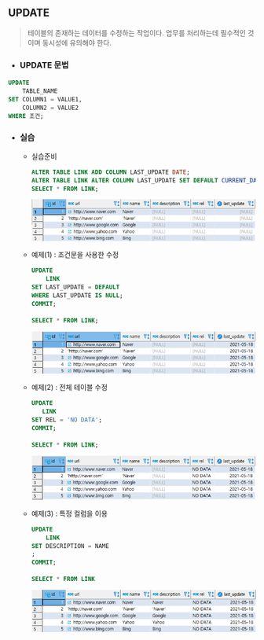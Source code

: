 ## UPDATE

> 테이블의 존재하는 데이터를 수정하는 작업이다. 업무를 처리하는데 필수적인 것이며 동시성에 유의해야 한다.



* ###  UPDATE 문법

```SQL
UPDATE 
	TABLE_NAME
SET COLUMN1 = VALUE1,
	COLUMN2 = VALUE2
WHERE 조건;
```



* ### 실습

  * 실습준비

    ```SQL
    ALTER TABLE LINK ADD COLUMN LAST_UPDATE DATE;
    ALTER TABLE LINK ALTER COLUMN LAST_UPDATE SET DEFAULT CURRENT_DATE;
    SELECT * FROM LINK;
    ```

    ![image-20210518182757029](markdown-images/image-20210518182757029.png)

    

  * 예제(1) : 조건문을 사용한 수정

    ```SQL
    UPDATE
    	LINK
    SET LAST_UPDATE = DEFAULT
    WHERE LAST_UPDATE IS NULL;
    COMMIT;
    
    SELECT * FROM LINK;
    ```

    ![image-20210518183018242](markdown-images/image-20210518183018242.png)

    

  * 예제(2) : 전체 테이블 수정

     ```SQL
     UPDATE
     	LINK
     SET REL = 'NO DATA';
     COMMIT;
     
     SELECT * FROM LINK;
     ```

    ![image-20210518183245589](markdown-images/image-20210518183245589.png)

    

  * 예제(3) : 특정 컬럼을 이용

    ```SQL
    UPDATE
    	LINK
    SET DESCRIPTION = NAME
    ;
    COMMIT;
    
    SELECT * FROM LINK
    ```

    ![image-20210518183529352](markdown-images/image-20210518183529352.png)

    



